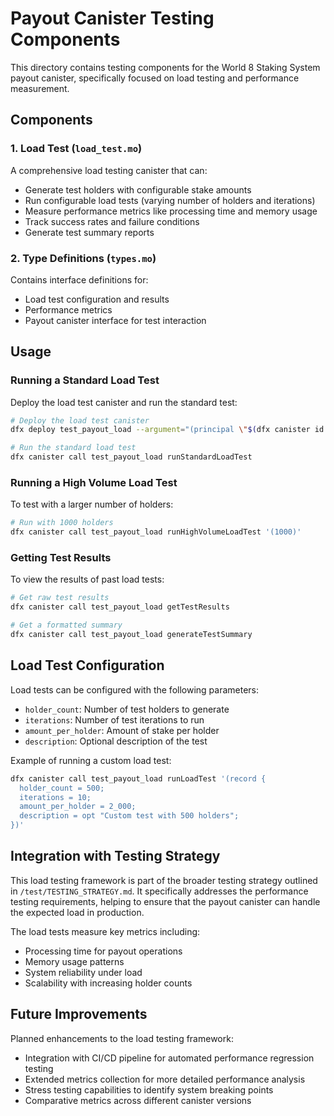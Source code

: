 # Payout Canister Testing Components

This directory contains testing components for the World 8 Staking System payout canister, specifically focused on load testing and performance measurement.

## Components

### 1. Load Test (`load_test.mo`)

A comprehensive load testing canister that can:
- Generate test holders with configurable stake amounts
- Run configurable load tests (varying number of holders and iterations)
- Measure performance metrics like processing time and memory usage
- Track success rates and failure conditions
- Generate test summary reports

### 2. Type Definitions (`types.mo`)

Contains interface definitions for:
- Load test configuration and results
- Performance metrics
- Payout canister interface for test interaction

## Usage

### Running a Standard Load Test

Deploy the load test canister and run the standard test:

```bash
# Deploy the load test canister
dfx deploy test_payout_load --argument="(principal \"$(dfx canister id payout)\")"

# Run the standard load test
dfx canister call test_payout_load runStandardLoadTest
```

### Running a High Volume Load Test

To test with a larger number of holders:

```bash
# Run with 1000 holders
dfx canister call test_payout_load runHighVolumeLoadTest '(1000)'
```

### Getting Test Results

To view the results of past load tests:

```bash
# Get raw test results
dfx canister call test_payout_load getTestResults

# Get a formatted summary
dfx canister call test_payout_load generateTestSummary
```

## Load Test Configuration

Load tests can be configured with the following parameters:

- `holder_count`: Number of test holders to generate
- `iterations`: Number of test iterations to run
- `amount_per_holder`: Amount of stake per holder
- `description`: Optional description of the test

Example of running a custom load test:

```bash
dfx canister call test_payout_load runLoadTest '(record {
  holder_count = 500;
  iterations = 10;
  amount_per_holder = 2_000;
  description = opt "Custom test with 500 holders";
})'
```

## Integration with Testing Strategy

This load testing framework is part of the broader testing strategy outlined in `/test/TESTING_STRATEGY.md`. It specifically addresses the performance testing requirements, helping to ensure that the payout canister can handle the expected load in production.

The load tests measure key metrics including:
- Processing time for payout operations
- Memory usage patterns
- System reliability under load
- Scalability with increasing holder counts

## Future Improvements

Planned enhancements to the load testing framework:
- Integration with CI/CD pipeline for automated performance regression testing
- Extended metrics collection for more detailed performance analysis
- Stress testing capabilities to identify system breaking points
- Comparative metrics across different canister versions 